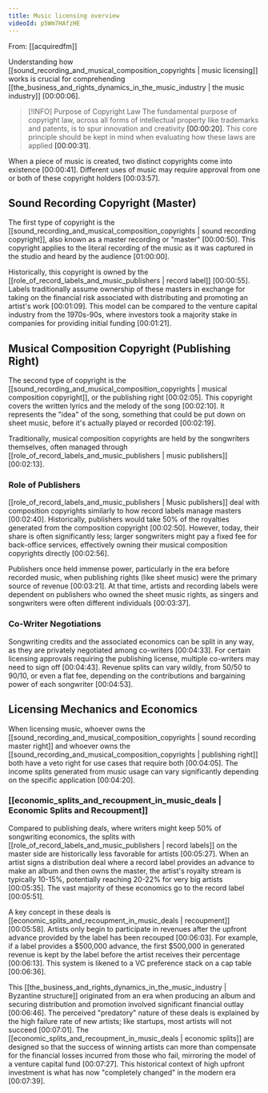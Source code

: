 ```yaml
---
title: Music licensing overview
videoId: p5Wm7HAfzHE
---
```


From: [[acquiredfm]] <br/> 

Understanding how [[sound_recording_and_musical_composition_copyrights | music licensing]] works is crucial for comprehending [[the_business_and_rights_dynamics_in_the_music_industry | the music industry]] <a class="yt-timestamp" data-t="00:00:06">[00:00:06]</a>.

> [!INFO] Purpose of Copyright Law
> The fundamental purpose of copyright law, across all forms of intellectual property like trademarks and patents, is to spur innovation and creativity <a class="yt-timestamp" data-t="00:00:20">[00:00:20]</a>. This core principle should be kept in mind when evaluating how these laws are applied <a class="yt-timestamp" data-t="00:00:31">[00:00:31]</a>.

When a piece of music is created, two distinct copyrights come into existence <a class="yt-timestamp" data-t="00:00:41">[00:00:41]</a>. Different uses of music may require approval from one or both of these copyright holders <a class="yt-timestamp" data-t="00:03:57">[00:03:57]</a>.

## Sound Recording Copyright (Master)

The first type of copyright is the [[sound_recording_and_musical_composition_copyrights | sound recording copyright]], also known as a master recording or "master" <a class="yt-timestamp" data-t="00:00:50">[00:00:50]</a>. This copyright applies to the literal recording of the music as it was captured in the studio and heard by the audience <a class="yt-timestamp" data-t="01:00:00">[01:00:00]</a>.

Historically, this copyright is owned by the [[role_of_record_labels_and_music_publishers | record label]] <a class="yt-timestamp" data-t="00:00:55">[00:00:55]</a>. Labels traditionally assume ownership of these masters in exchange for taking on the financial risk associated with distributing and promoting an artist's work <a class="yt-timestamp" data-t="00:01:09">[00:01:09]</a>. This model can be compared to the venture capital industry from the 1970s-90s, where investors took a majority stake in companies for providing initial funding <a class="yt-timestamp" data-t="00:01:21">[00:01:21]</a>.

## Musical Composition Copyright (Publishing Right)

The second type of copyright is the [[sound_recording_and_musical_composition_copyrights | musical composition copyright]], or the publishing right <a class="yt-timestamp" data-t="00:02:05">[00:02:05]</a>. This copyright covers the written lyrics and the melody of the song <a class="yt-timestamp" data-t="00:02:10">[00:02:10]</a>. It represents the "idea" of the song, something that could be put down on sheet music, before it's actually played or recorded <a class="yt-timestamp" data-t="00:02:19">[00:02:19]</a>.

Traditionally, musical composition copyrights are held by the songwriters themselves, often managed through [[role_of_record_labels_and_music_publishers | music publishers]] <a class="yt-timestamp" data-t="00:02:13">[00:02:13]</a>.

### Role of Publishers

[[role_of_record_labels_and_music_publishers | Music publishers]] deal with composition copyrights similarly to how record labels manage masters <a class="yt-timestamp" data-t="00:02:40">[00:02:40]</a>. Historically, publishers would take 50% of the royalties generated from the composition copyright <a class="yt-timestamp" data-t="00:02:50">[00:02:50]</a>. However, today, their share is often significantly less; larger songwriters might pay a fixed fee for back-office services, effectively owning their musical composition copyrights directly <a class="yt-timestamp" data-t="00:02:56">[00:02:56]</a>.

Publishers once held immense power, particularly in the era before recorded music, when publishing rights (like sheet music) were the primary source of revenue <a class="yt-timestamp" data-t="00:03:21">[00:03:21]</a>. At that time, artists and recording labels were dependent on publishers who owned the sheet music rights, as singers and songwriters were often different individuals <a class="yt-timestamp" data-t="00:03:37">[00:03:37]</a>.

### Co-Writer Negotiations

Songwriting credits and the associated economics can be split in any way, as they are privately negotiated among co-writers <a class="yt-timestamp" data-t="00:04:33">[00:04:33]</a>. For certain licensing approvals requiring the publishing license, multiple co-writers may need to sign off <a class="yt-timestamp" data-t="00:04:43">[00:04:43]</a>. Revenue splits can vary wildly, from 50/50 to 90/10, or even a flat fee, depending on the contributions and bargaining power of each songwriter <a class="yt-timestamp" data-t="00:04:53">[00:04:53]</a>.

## Licensing Mechanics and Economics

When licensing music, whoever owns the [[sound_recording_and_musical_composition_copyrights | sound recording master right]] and whoever owns the [[sound_recording_and_musical_composition_copyrights | publishing right]] both have a veto right for use cases that require both <a class="yt-timestamp" data-t="00:04:05">[00:04:05]</a>. The income splits generated from music usage can vary significantly depending on the specific application <a class="yt-timestamp" data-t="00:04:20">[00:04:20]</a>.

### [[economic_splits_and_recoupment_in_music_deals | Economic Splits and Recoupment]]

Compared to publishing deals, where writers might keep 50% of songwriting economics, the splits with [[role_of_record_labels_and_music_publishers | record labels]] on the master side are historically less favorable for artists <a class="yt-timestamp" data-t="00:05:27">[00:05:27]</a>. When an artist signs a distribution deal where a record label provides an advance to make an album and then owns the master, the artist's royalty stream is typically 10-15%, potentially reaching 20-22% for very big artists <a class="yt-timestamp" data-t="00:05:35">[00:05:35]</a>. The vast majority of these economics go to the record label <a class="yt-timestamp" data-t="00:05:51">[00:05:51]</a>.

A key concept in these deals is [[economic_splits_and_recoupment_in_music_deals | recoupment]] <a class="yt-timestamp" data-t="00:05:58">[00:05:58]</a>. Artists only begin to participate in revenues after the upfront advance provided by the label has been recouped <a class="yt-timestamp" data-t="00:06:03">[00:06:03]</a>. For example, if a label provides a $500,000 advance, the first $500,000 in generated revenue is kept by the label before the artist receives their percentage <a class="yt-timestamp" data-t="00:06:13">[00:06:13]</a>. This system is likened to a VC preference stack on a cap table <a class="yt-timestamp" data-t="00:06:36">[00:06:36]</a>.

This [[the_business_and_rights_dynamics_in_the_music_industry | Byzantine structure]] originated from an era when producing an album and securing distribution and promotion involved significant financial outlay <a class="yt-timestamp" data-t="00:06:46">[00:06:46]</a>. The perceived "predatory" nature of these deals is explained by the high failure rate of new artists; like startups, most artists will not succeed <a class="yt-timestamp" data-t="00:07:01">[00:07:01]</a>. The [[economic_splits_and_recoupment_in_music_deals | economic splits]] are designed so that the success of winning artists can more than compensate for the financial losses incurred from those who fail, mirroring the model of a venture capital fund <a class="yt-timestamp" data-t="00:07:27">[00:07:27]</a>. This historical context of high upfront investment is what has now "completely changed" in the modern era <a class="yt-timestamp" data-t="00:07:39">[00:07:39]</a>.